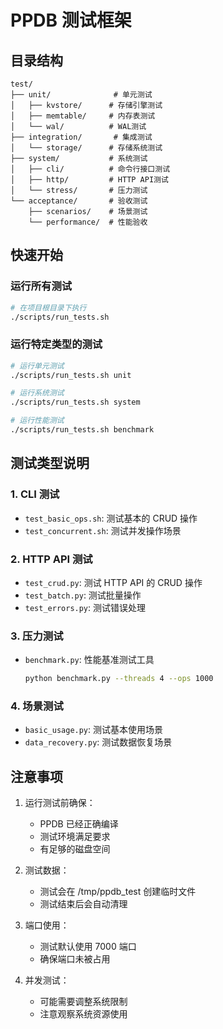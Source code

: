 # PPDB 测试框架

## 目录结构
```
test/
├── unit/              # 单元测试
│   ├── kvstore/      # 存储引擎测试
│   ├── memtable/     # 内存表测试
│   └── wal/          # WAL测试
├── integration/       # 集成测试
│   └── storage/      # 存储系统测试
├── system/           # 系统测试
│   ├── cli/          # 命令行接口测试
│   ├── http/         # HTTP API测试
│   └── stress/       # 压力测试
└── acceptance/       # 验收测试
    ├── scenarios/    # 场景测试
    └── performance/  # 性能验收
```

## 快速开始

### 运行所有测试
```bash
# 在项目根目录下执行
./scripts/run_tests.sh
```

### 运行特定类型的测试
```bash
# 运行单元测试
./scripts/run_tests.sh unit

# 运行系统测试
./scripts/run_tests.sh system

# 运行性能测试
./scripts/run_tests.sh benchmark
```

## 测试类型说明

### 1. CLI 测试
- `test_basic_ops.sh`: 测试基本的 CRUD 操作
- `test_concurrent.sh`: 测试并发操作场景

### 2. HTTP API 测试
- `test_crud.py`: 测试 HTTP API 的 CRUD 操作
- `test_batch.py`: 测试批量操作
- `test_errors.py`: 测试错误处理

### 3. 压力测试
- `benchmark.py`: 性能基准测试工具
  ```bash
  python benchmark.py --threads 4 --ops 1000
  ```

### 4. 场景测试
- `basic_usage.py`: 测试基本使用场景
- `data_recovery.py`: 测试数据恢复场景

## 注意事项

1. 运行测试前确保：
   - PPDB 已经正确编译
   - 测试环境满足要求
   - 有足够的磁盘空间

2. 测试数据：
   - 测试会在 /tmp/ppdb_test 创建临时文件
   - 测试结束后会自动清理

3. 端口使用：
   - 测试默认使用 7000 端口
   - 确保端口未被占用

4. 并发测试：
   - 可能需要调整系统限制
   - 注意观察系统资源使用
